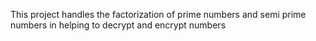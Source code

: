 This project handles the factorization of prime numbers and semi prime numbers in helping to decrypt and encrypt numbers
